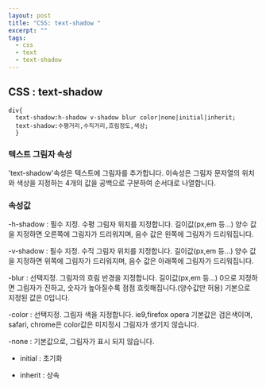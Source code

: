 ```yaml
---
layout: post
title: "CSS: text-shadow "
excerpt: ""
tags: 
  - css
  - text
  - text-shadow
---
```

## CSS : text-shadow
```
div{
  text-shadow:h-shadow v-shadow blur color|none|initial|inherit;
  text-shadow:수평거리,수직거리,흐림정도,색상;
  }
```
### 텍스트 그림자 속성
'text-shadow'속성은 텍스트에 그림자를 추가합니다.
이속성은 그림자 문자열의 위치와 색상을 지정하는 4개의 값을 공백으로 구분하여 순서대로 나열합니다.

### 속성값

 -h-shadow : 필수 지정. 수평 그림자 위치를 지정합니다. 길이값(px,em 등...)
             양수 값을 지정하면 오른쪽에 그림자가 드리워지며, 음수 값은 왼쪽에 그림자가 드리워집니다.
             
 -v-shadow : 필수 지정. 수직 그림자 위치를 지정합니다. 길이값(px,em 등...)
             양수 값을 지정하면 위쪽에 그림자가 드리워지며, 음수 값은 아래쪽에 그림자가 드리워집니다.
             
 -blur : 선택지정. 그림자의 흐림 반경을 지정합니다. 길이값(px,em 등...)
         0으로 지정하면 그림자가 진하고, 숫자가 높아질수록 점점 흐릿해집니다.(양수값만 허용)
         기본으로 지정된 값은 0입니다.
         
 -color : 선택지정. 그림자 색을 지정합니다. ie9,firefox opera 기본값은 검은색이며, safari, 
         chrome은 color값은 미지정시 그림자가 생기지 않습니다.
         
 -none : 기본값으로, 그림자가 표시 되지 않습니다.
 
 - initial : 초기화
 
 - inherit : 상속

